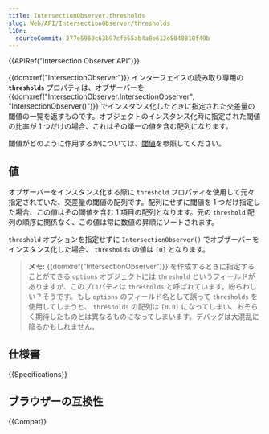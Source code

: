 ```yaml
---
title: IntersectionObserver.thresholds
slug: Web/API/IntersectionObserver/thresholds
l10n:
  sourceCommit: 277e5969c63b97cfb55ab4a0e612e8040810f49b
---
```


{{APIRef("Intersection Observer API")}}

{{domxref("IntersectionObserver")}} インターフェイスの読み取り専用の **`thresholds`** プロパティは、オブザーバーを {{domxref("IntersectionObserver.IntersectionObserver", "IntersectionObserver()")}} でインスタンス化したときに指定された交差量の閾値の一覧を返すものです。オブジェクトのインスタンス化時に指定された閾値の比率が 1 つだけの場合、これはその単一の値を含む配列になります。

閾値がどのように作用するかについては、[閾値](/ja/docs/Web/API/Intersection_Observer_API#閾値)を参照してください。

## 値

オブザーバーをインスタンス化する際に `threshold` プロパティを使用して元々指定されていた、交差量の閾値の配列です。配列にせずに閾値を 1 つだけ指定した場合、この値はその閾値を含む 1 項目の配列となります。元の `threshold` 配列の順序に関係なく、この値は常に数値の昇順にソートされます。

`threshold` オプションを指定せずに `IntersectionObserver()` でオブザーバーをインスタンス化した場合、 `thresholds` の値は `[0]` となります。

> **メモ:** {{domxref("IntersectionObserver")}} を作成するときに指定することができる `options` オブジェクトには `threshold` というフィールドがありますが、このプロパティは `thresholds` と呼ばれています。紛らわしい？そうです。もし `options` のフィールド名として誤って `thresholds` を使用してしまうと、 `thresholds` の配列は `[0.0]` になってしまい、おそらく期待したものとは異なるものになってしまいます。デバッグは大混乱に陥るかもしれません。

## 仕様書

{{Specifications}}

## ブラウザーの互換性

{{Compat}}
